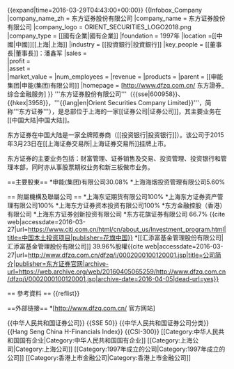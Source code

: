 {{expand|time=2016-03-29T04:43:00+00:00}}
{{Infobox_Company 
|company_name_zh = 东方证券股份有限公司 
|company_name = 东方证券股份有限公司 
|company_logo = ORIENT_SECURITIES_LOGO2018.png
|company_type = [[國有企業|國有企業]]
|foundation =  1997年
|location =[[中國|中國]][[上海|上海]]
|industry = [[投資銀行|投資銀行]]
|key_people = [[董事長|董事長]]：潘鑫军
|sales =  
|profit =  
|asset =  
|market_value = 
|num_employees = 
|revenue = 
|products = 
|parent = [[申能集团|申能(集团)有限公司]]
|homepage = [http://www.dfzq.com.cn/ 东方證券_综合金融服务]
}}
'''东方证券股份有限公司'''（{{sse|600958}}、{{hkex|3958}}，'''{{lang|en|Orient Securities Company Limited}}'''，简称'''东方证券'''），是总部位于上海的一家[[证券公司|证券公司]]，其主要业务在[[中国大陆|中国大陆]]。

东方证券在中国大陆是一家全牌照券商（[[投资银行|投资银行]]）。该公司于2015年3月23日在[[上海证券交易所|上海证券交易所]]挂牌上市。

东方证券的主要业务包括：财富管理、证券销售及交易、投资管理、投资银行和管理本部，同时亦从事股票期权业务和新三板做市业务。

==主要股東==
*申能(集团)有限公司30.08%
*上海海烟投资管理有限公司5.60%

== 附屬機構及聯屬公司 ==
*上海东证期货有限公司100%
*上海东方证券资产管理有限公司100%
*上海东方证券资本投资有限公司100%
*东方金融控股（香港）有限公司
*上海东方证券创新投资有限公司
*东方花旗证券有限公司 66.7% <ref>{{cite web|accessdate=2016-03-27|url=https://www.citi.com.cn/html/cn/about_us/Investment_program.html|title=中国本土投资项目|publisher=花旗中国}}</ref>
*[[汇添富基金管理股份有限公司|汇添富基金管理股份有限公司]] 39.96%股權<ref>{{cite web|accessdate=2016-03-27|url=http://www.dfzq.com.cn/dfzq/i/0002000100120001.jsp|title=公司简介|publisher=东方证券官网|archive-url=https://web.archive.org/web/20160405065259/http://www.dfzq.com.cn/dfzq/i/0002000100120001.jsp|archive-date=2016-04-05|dead-url=yes}}</ref>

== 參考資料 ==
{{reflist}}

==外部链接==
*[http://www.dfzq.com.cn/ 官方网站]

{{中华人民共和国证券公司}}
{{SSE 50}}
{{中华人民共和国证券公司分类}}
{{Hang Seng China H-Financials Index}}
{{CSI-300}}
[[Category:中华人民共和国国有企业|Category:中华人民共和国国有企业]]
[[Category:上海公司|Category:上海公司]]
[[Category:1997年成立的公司|Category:1997年成立的公司]]
[[Category:香港上市金融公司|Category:香港上市金融公司]]